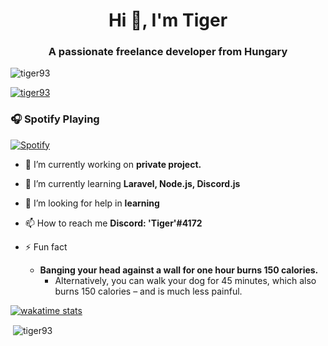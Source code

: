 <h1 align="center">Hi 👋, I'm Tiger</h1>
<h3 align="center">A passionate freelance developer from Hungary</h3>

<p align="left"> <img src="https://komarev.com/ghpvc/?username=tiger93&label=Profile%20views&color=0e75b6&style=plastic" alt="tiger93" /> </p>

<p align="left"> <a href="https://github.com/ryo-ma/github-profile-trophy"><img src="https://github-profile-trophy.vercel.app/?username=tiger93&theme=onedark&margin-w=15" alt="tiger93" /></a> </p>

### 🎧 Spotify Playing
[![Spotify](https://tiger.vercel.app/api/spotify)](https://open.spotify.com/user/tiger_93)

- 🔭 I’m currently working on **private project.**

- 🌱 I’m currently learning **Laravel, Node.js, Discord.js**

- 🤝 I’m looking for help in **learning**

- 📫 How to reach me **Discord: 'Tiger'#4172**

- ⚡ Fun fact
  -  **Banging your head against a wall for one hour burns 150 calories.**
     -  Alternatively, you can walk your dog for 45 minutes, which also burns 150 calories – and is much less painful.

[![ wakatime stats](https://github-readme-stats.vercel.app/api/wakatime?username=Tiger93&theme=onedark)](https://wakatime.com/@Tiger93)

<p>&nbsp;<img align="center" src="https://github-readme-stats.vercel.app/api?username=tiger93&show_icons=true&locale=en&count_private=true&theme=onedark" alt="tiger93" /></p>
